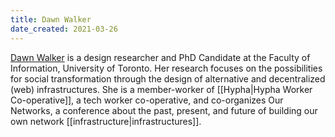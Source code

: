 ```yaml
---
title: Dawn Walker
date_created: 2021-03-26
---
```


[Dawn Walker](https://dcwalker.ca/) is a design researcher and PhD Candidate at the Faculty of Information, University of Toronto. Her research focuses on the possibilities for social transformation through the design of alternative and decentralized (web) infrastructures. She is a member-worker of [[Hypha|Hypha Worker Co-operative]], a tech worker co-operative, and co-organizes Our Networks, a conference about the past, present, and future of building our own network [[infrastructure|infrastructures]].
